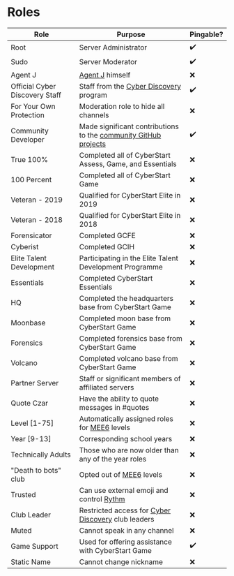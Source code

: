 # Roles

Role | Purpose | Pingable?
--- | --- | ---
Root | Server Administrator | :heavy_check_mark:
Sudo | Server Moderator | :heavy_check_mark:
Agent J | [Agent J](https://twitter.com/jameslyne) himself | :x:
Official Cyber Discovery Staff | Staff from the [Cyber Discovery](https://joincyberdiscovery.com) program | :heavy_check_mark:
For Your Own Protection | Moderation role to hide all channels | :x:
Community Developer | Made significant contributions to the [community GitHub projects](https://github.com/CyberDiscovery) | :heavy_check_mark:
True 100% | Completed all of CyberStart Assess, Game, and Essentials | :x:
100 Percent | Completed all of CyberStart Game | :x:
Veteran - 2019 | Qualified for CyberStart Elite in 2019 | :x:
Veteran - 2018 | Qualified for CyberStart Elite in 2018 | :x:
Forensicator | Completed GCFE | :x:
Cyberist | Completed GCIH | :x:
Elite Talent Development | Participating in the Elite Talent Development Programme | :x:
Essentials | Completed CyberStart Essentials | :x:
HQ | Completed the headquarters base from CyberStart Game | :x:
Moonbase | Completed moon base from CyberStart Game | :x:
Forensics | Completed forensics base from CyberStart Game | :x:
Volcano | Completed volcano base from CyberStart Game | :x:
Partner Server | Staff or significant members of affiliated servers | :x:
Quote Czar | Have the ability to quote messages in #quotes | :x:
Level [1-75] | Automatically assigned roles for [MEE6](https://mee6.xyz) levels | :x:
Year [9-13] | Corresponding school years | :x:
Technically Adults | Those who are now older than any of the year roles | :x:
"Death to bots" club | Opted out of [MEE6](https://mee6.xyz) levels | :x:
Trusted | Can use external emoji and control [Rythm](https://rythmbot.co/) | :x:
Club Leader | Restricted access for [Cyber Discovery](https://joincyberdiscovery.com) club leaders | :x:
Muted | Cannot speak in any channel | :x:
Game Support | Used for offering assistance with CyberStart Game | :heavy_check_mark:
Static Name | Cannot change nickname | :x:
